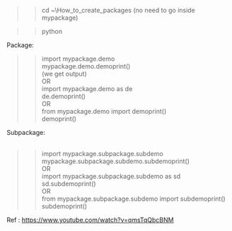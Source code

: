 >>cd ~\How_to_create_packages 
(no need to go inside mypackage)

>>python

Package:<br>

>> import mypackage.demo<br>
>> mypackage.demo.demoprint()<br> (we get output)<br>
OR<br>
>>import mypackage.demo as de<br>
>>de.demoprint()<br>
OR<br>
>> from mypackage.demo import demoprint()<br>
>> demoprint()<br>

Subpackage:<br><br>
>>import mypackage.subpackage.subdemo<br>
>>mypackage.subpackage.subdemo.subdemoprint()<br>
OR<br>
>>import mypackage.subpackage.subdemo as sd<br>
>>sd.subdemoprint()<br>
OR<br>
>> from mypackage.subpackage.subdemo  import subdemoprint()<br>
>> subdemoprint()<br>

Ref : https://www.youtube.com/watch?v=qmsTqQbcBNM <br>
